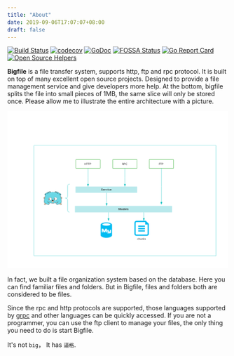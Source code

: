 ```yaml
---
title: "About"
date: 2019-09-06T17:07:07+08:00
draft: false
---
```


[![Build Status](https://travis-ci.org/bigfile/bigfile.svg?branch=master)](https://travis-ci.org/bigfile/bigfile)
[![codecov](https://codecov.io/gh/bigfile/bigfile/branch/master/graph/badge.svg)](https://codecov.io/gh/bigfile/bigfile)
[![GoDoc](https://godoc.org/github.com/bigfile/bigfile?status.svg)](https://github.com/bigfile/bigfile)
[![FOSSA Status](https://app.fossa.io/api/projects/git%2Bgithub.com%2Fbigfile%2Fbigfile.svg?type=shield)](https://app.fossa.io/projects/git%2Bgithub.com%2Fbigfile%2Fbigfile?ref=badge_shield)
[![Go Report Card](https://goreportcard.com/badge/github.com/bigfile/bigfile)](https://goreportcard.com/report/github.com/bigfile/bigfile)
[![Open Source Helpers](https://www.codetriage.com/bigfile/bigfile/badges/users.svg)](https://www.codetriage.com/bigfile/bigfile)

**Bigfile** is a file transfer system, supports http, ftp and rpc protocol. It is built on top of many excellent open source projects. Designed to provide a file management service and give developers more help. At the bottom, bigfile splits the file into small pieces of 1MB, the same slice will only be stored once. Please allow me to illustrate the entire architecture with a picture.

![architecture](/bigfile.png)

In fact, we built a file organization system based on the database. Here you can find familiar files and folders. But in Bigfile, files and folders both are considered to be files.

Since the rpc and http protocols are supported, those languages supported by [grpc](https://grpc.io/) and other languages can be quickly accessed. If you are not a programmer, you can use the ftp client to manage your files, the only thing you need to do is start Bigfile.

It's not `big`， It has `逼格`.  
